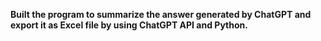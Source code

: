 <b>Built the program to summarize the answer generated by ChatGPT and export it as Excel file by using ChatGPT API and Python.</b>
